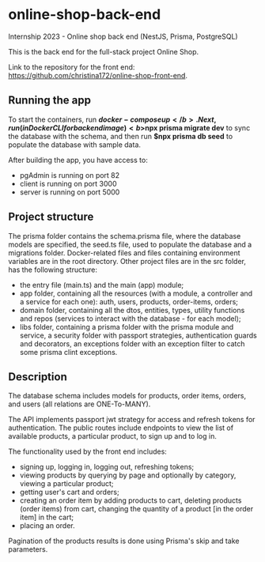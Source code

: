 # online-shop-back-end
Internship 2023 - Online shop back end (NestJS, Prisma, PostgreSQL)

This is the back end for the full-stack project Online Shop.

Link to the repository for the front end: https://github.com/christina172/online-shop-front-end.

## Running the app

To start the containers, run <b>$docker-compose up</b>. Next, run (in Docker CLI for backend image) <b>$npx prisma migrate dev</b> to sync the database with the schema, and then run <b>$npx prisma db seed</b> to populate the database with sample data.

After building the app, you have access to:
- pgAdmin is running on port 82
- client is running on port 3000
- server is running on port 5000

## Project structure

The prisma folder contains the schema.prisma file, where the database models are specified, the seed.ts file, used to populate the database and a migrations folder. Docker-related files and files containing environment variables are in the root directory. Other project files are in the src folder, has the following structure:
- the entry file (main.ts) and the main (app) module;
- app folder, containing all the resources (with a module, a controller and a service for each one): auth, users, products, order-items, orders;
- domain folder, containing all the dtos, entities, types, utility functions and repos (services to interact with the database - for each model);
- libs folder, containing a prisma folder with the prisma module and service, a security folder with passport strategies, authentication guards and decorators, an exceptions folder with an exception filter to catch some prisma clint exceptions. 

## Description

The database schema includes models for products, order items, orders, and users (all relations are ONE-To-MANY).

The API implements passport jwt strategy for access and refresh tokens for authentication. The public routes include endpoints to view the list of available products, a particular product, to sign up and to log in.

The functionality used by the front end includes:
- signing up, logging in, logging out, refreshing tokens;
- viewing products by querying by page and optionally by category, viewing a particular product;
- getting user's cart and orders;
- creating an order item by adding products to cart, deleting products (order items) from cart, changing the quantity of a product [in the order item] in the cart;
- placing an order.

Pagination of the products results is done using Prisma's skip and take parameters.

